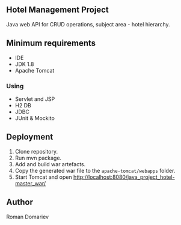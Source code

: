 ## Hotel Management Project
Java web API for CRUD operations, subject area - hotel hierarchy.
## Minimum requirements
* IDE
* JDK 1.8
* Apache Tomcat
### Using
* Servlet and JSP
* H2 DB 
* JDBC
* JUnit & Mockito
## Deployment
1. Clone repository.
2. Run mvn package.
3. Add and build war artefacts.
4. Copy the generated war file to the ```apache-tomcat/webapps``` folder.
5. Start Tomcat and open <http://localhost:8080/java_project_hotel-master_war/>
## Author
Roman Domariev
